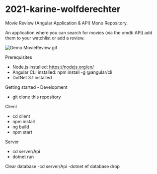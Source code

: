 # 2021-karine-wolfderechter
Movie Review (Angular Application & API) Mono Repository.

An application where you can search for movies (via the omdb API) add them to your watchlist or add a review.  

![Demo MovieReview gif](DemoMovieReview.gif)

Prerequisites
- Node.js installed: https://nodejs.org/en/
- Angular CLI installed: npm install -g @angular/cli
- DotNet 3.1 installed

Getting started - Development
- git clone this repository

Client
- cd client
- npm install
- ng build
- npm start

Server
- cd server/Api
- dotnet run

Clear database
-cd server/Api
-dotnet ef database drop
